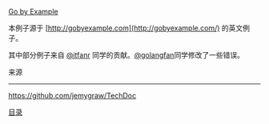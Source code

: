 

[Go by Example](https://gobyexample.com/)

本例子源于 [http://gobyexample.com](http://gobyexample.com/) 的英文例子。



其中部分例子来自 [@itfanr](https://github.com/itfanr) 同学的贡献。[@golangfan](https://github.com/golangfan)同学修改了一些错误。



来源

------

<https://github.com/jemygraw/TechDoc>



[目录](<ebook/directory.md>)

